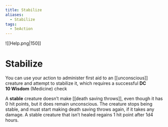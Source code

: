 ```yaml
---
title: Stabilize
aliases:
  - Stabilize
tags:
  - 5eAction
---
```


![[Help.png|150]]

# Stabilize
You can use your action to administer first aid to an [[unconscious]] creature and attempt to stabilize it, which requires a successful **DC 10 Wisdom** (Medicine) check  
  
A **stable** creature doesn’t make [[death saving throws]], even though it has 0 hit points, but it does remain unconscious. The creature stops being stable, and must start making death saving throws again, if it takes any damage. A stable creature that isn’t healed regains 1 hit point after 1d4 hours.